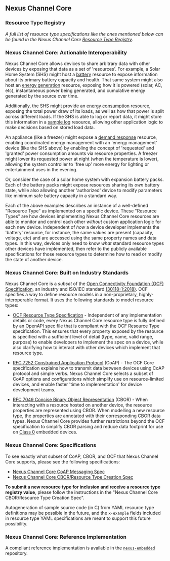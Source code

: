 
## Nexus Channel Core

### Resource Type Registry

*A full list of resource type specifications like the ones mentioned below
can be found in the Nexus Channel Core [Resource Type Registry](resource_type_registry.md).*

### Nexus Channel Core: Actionable Interoperability

Nexus Channel Core allows devices to share arbitrary data with other devices
by exposing that data as a set of 'resources'. For example, a Solar Home
System (SHS) might host a [battery](resource_types/core/101-battery/redoc_wrapper.md) resource to expose information
about its primary battery capacity and health. That same system might also host
an [energy generation](resource_types/core/energy/102-generation/redoc_wrapper.md) resource,
exposing how it is powered (solar, AC, etc), instantaneous power being generated,
and cumulative energy generated by the source over time.

Additionally, the SHS might provide an [energy consumption](resource_types/core/energy/103-consumption/redoc_wrapper.md)
resource, exposing the total power draw of its loads, as well as how that power
is split across different loads. If the SHS is able to log or report data,
it might store this information in a [sample log](resource_types/core/301-samplelog/redoc_wrapper.md) resource,
allowing other application logic to make decisions based on stored
load data.

An appliance (like a freezer) might expose a [demand response](resource_types/core/drlc.oas.yaml)
resource, enabling coordinated energy management with an 'energy management'
device (like the SHS above) by enabling the concept of 'requested' and
'granted' power consumption amounts via resource properties. A freezer might
lower its requested power at night (when the temperature is lower), allowing
the system controller to 'free up' more energy for lighting or entertainment
uses in the evening.

Or, consider the case of a solar home system with expansion battery packs. Each
of the battery packs might expose resources sharing its *own* battery state, while
also allowing another 'authorized' device to modify parameters like minimum
safe battery capacity in a standard way.

Each of the above examples describes an instance of a well-defined "Resource
Type" as implemented on a specific device. These "Resource Types" are how
devices implementing Nexus Channel Core resources are able to monitor and control
each other *without* custom application logic for each new device. Independent
of *how* a device developer implements the 'battery' resource, for instance,
the same values are present (capacity, voltage, etc) and are accessed using
the same property names and data types. In this way, devices only need to know
*what* standard resource types other devices have implemented, then refer to
the publicly available specifications for those resource types to determine how
to read or modify the state of another device.

### Nexus Channel Core: Built on Industry Standards

Nexus Channel Core is a *subset* of the [Open Connectivity Foundation (OCF) Specification](https://openconnectivity.org/specs/OCF_Core_Specification_v2.1.1.pdf), an industry and ISO/IEC standard [(30118-1:2018)](https://www.iso.org/standard/53238.html). OCF specifies a way to define resource models in
a non-proprietary, highly-interoperable format. It uses the following standards to model resource types:

* [OCF Resource Type Specification](https://openconnectivity.org/specs/OCF_Resource_Type_Specification_v2.1.2.pdf) -
    Independent of any implementation details or code, every Nexus Channel Core
    resource type is fully defined by an OpenAPI spec file that is compliant with
    the OCF Resource Type specification. This ensures that every property exposed
    by the resource is specified with a sufficient level of detail (type, name,
    valid range, purpose) to enable developers to implement the spec on a device,
    while also clarifying how to interact with other devices which implement
    that resource type.

* [RFC 7252 Constrained Application Protocol](https://coap.technology/) (CoAP) -
    The OCF Core specification explains how to transmit data between devices
    using CoAP protocol and simple verbs. Nexus Channel Core selects a subset
    of CoAP options and configurations which simplify use on resource-limited
    devices, and enable faster 'time to implementation' for device
    development teams.

* [RFC 7049 Concise Binary Object Representation](https://cbor.io/) (CBOR) - When
    interacting with a resource hosted on another device, the resource properties
    are represented using CBOR. When modelling a new resource type, the properties
    are annotated with their corresponding CBOR data types.
    Nexus Channel Core provides further restrictions beyond the OCF specification
    to simplify CBOR parsing and reduce data footprint for use on [Class 0](https://tools.ietf.org/html/rfc7228#section-3)
    embedded devices.

### Nexus Channel Core: Specifications

To see exactly what subset of CoAP, CBOR, and OCF that Nexus Channel Core
supports, please see the following specifications:

* [Nexus Channel Core CoAP Messaging Spec](coap_format_spec.md)
* [Nexus Channel Core CBOR/Resource Type Creation Spec](resource_type_spec.md)

**To submit a new resource type for inclusion and receive a resource type
registry value**, please follow the instructions in the "Nexus Channel Core
CBOR/Resource Type Creation Spec".

Autogeneration of sample source code (in C) from YAML resource type definitions
may be possible in the future, and the `x-example` fields included in resource
type YAML specifications are meant to support this future possibility.

### Nexus Channel Core: Reference Implementation

A compliant reference implementation is available in the [`nexus-embedded`](https://github.com/angaza/nexus-embedded/tree/master/nexus)
repository.
